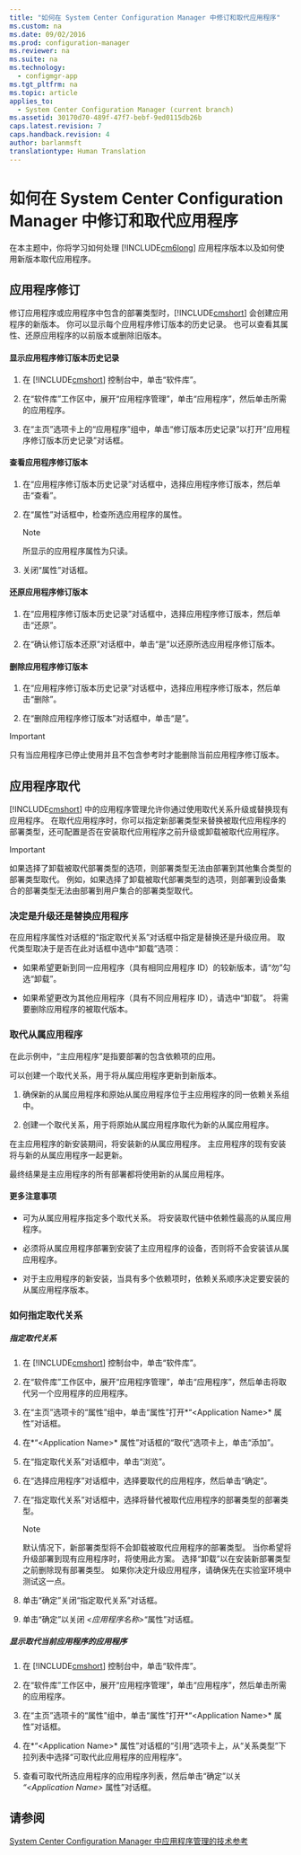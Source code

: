```yaml
---
title: "如何在 System Center Configuration Manager 中修订和取代应用程序"
ms.custom: na
ms.date: 09/02/2016
ms.prod: configuration-manager
ms.reviewer: na
ms.suite: na
ms.technology: 
  - configmgr-app
ms.tgt_pltfrm: na
ms.topic: article
applies_to: 
  - System Center Configuration Manager (current branch)
ms.assetid: 30170d70-489f-47f7-bebf-9ed0115db26b
caps.latest.revision: 7
caps.handback.revision: 4
author: barlanmsft
translationtype: Human Translation
---
```

# 如何在 System Center Configuration Manager 中修订和取代应用程序
在本主题中，你将学习如何处理 [!INCLUDE[cm6long](../LocTest/includes/cm6long_md.md)] 应用程序版本以及如何使用新版本取代应用程序。  
  
## 应用程序修订  
 修订应用程序或应用程序中包含的部署类型时，[!INCLUDE[cmshort](../LocTest/includes/cmshort_md.md)] 会创建应用程序的新版本。 你可以显示每个应用程序修订版本的历史记录。 也可以查看其属性、还原应用程序的以前版本或删除旧版本。  
  
#### 显示应用程序修订版本历史记录  
  
1.  在 [!INCLUDE[cmshort](../LocTest/includes/cmshort_md.md)] 控制台中，单击“软件库”。  
  
2.  在“软件库”工作区中，展开“应用程序管理”，单击“应用程序”，然后单击所需的应用程序。  
  
3.  在“主页”选项卡上的“应用程序”组中，单击“修订版本历史记录”以打开“应用程序修订版本历史记录”对话框。  
  
#### 查看应用程序修订版本  
  
1.  在“应用程序修订版本历史记录”对话框中，选择应用程序修订版本，然后单击“查看”。  
  
2.  在“属性”对话框中，检查所选应用程序的属性。  
  
    > [!NOTE]  
    >  所显示的应用程序属性为只读。  
  
3.  关闭“属性”对话框。  
  
#### 还原应用程序修订版本  
  
1.  在“应用程序修订版本历史记录”对话框中，选择应用程序修订版本，然后单击“还原”。  
  
2.  在“确认修订版本还原”对话框中，单击“是”以还原所选应用程序修订版本。  
  
#### 删除应用程序修订版本  
  
1.  在“应用程序修订版本历史记录”对话框中，选择应用程序修订版本，然后单击“删除”。  
  
2.  在“删除应用程序修订版本”对话框中，单击“是”。  
  
> [!IMPORTANT]  
>  只有当应用程序已停止使用并且不包含参考时才能删除当前应用程序修订版本。  
  
## 应用程序取代  
 [!INCLUDE[cmshort](../LocTest/includes/cmshort_md.md)] 中的应用程序管理允许你通过使用取代关系升级或替换现有应用程序。 在取代应用程序时，你可以指定新部署类型来替换被取代应用程序的部署类型，还可配置是否在安装取代应用程序之前升级或卸载被取代应用程序。  
  
> [!IMPORTANT]  
>  如果选择了卸载被取代部署类型的选项，则部署类型无法由部署到其他集合类型的部署类型取代。  例如，如果选择了卸载被取代部署类型的选项，则部署到设备集合的部署类型无法由部署到用户集合的部署类型取代。  
  
### 决定是升级还是替换应用程序  
 在应用程序属性对话框的“指定取代关系”对话框中指定是替换还是升级应用。 取代类型取决于是否在此对话框中选中“卸载”选项：  
  
-   如果希望更新到同一应用程序（具有相同应用程序 ID）的较新版本，请“勿”勾选“卸载”。  
  
-   如果希望更改为其他应用程序（具有不同应用程序 ID），请选中“卸载”。 将需要删除应用程序的被取代版本。  
  
### 取代从属应用程序  
 在此示例中，“主应用程序”是指要部署的包含依赖项的应用。  
  
 可以创建一个取代关系，用于将从属应用程序更新到新版本。  
  
1.  确保新的从属应用程序和原始从属应用程序位于主应用程序的同一依赖关系组中。  
  
2.  创建一个取代关系，用于将原始从属应用程序取代为新的从属应用程序。  
  
 在主应用程序的新安装期间，将安装新的从属应用程序。 主应用程序的现有安装将与新的从属应用程序一起更新。  
  
 最终结果是主应用程序的所有部署都将使用新的从属应用程序。  
  
#### 更多注意事项  
  
-   可为从属应用程序指定多个取代关系。 将安装取代链中依赖性最高的从属应用程序。  
  
-   必须将从属应用程序部署到安装了主应用程序的设备，否则将不会安装该从属应用程序。  
  
-   对于主应用程序的新安装，当具有多个依赖项时，依赖关系顺序决定要安装的从属应用程序版本。  
  
### 如何指定取代关系  
  
##### 指定取代关系  
  
1.  在 [!INCLUDE[cmshort](../LocTest/includes/cmshort_md.md)] 控制台中，单击“软件库”。  
  
2.  在“软件库”工作区中，展开“应用程序管理”，单击“应用程序”，然后单击将取代另一个应用程序的应用程序。  
  
3.  在“主页”选项卡的“属性”组中，单击“属性”打开*“\<Application Name\>* 属性”对话框。  
  
4.  在*“\<Application Name\>* 属性”对话框的“取代”选项卡上，单击“添加”。  
  
5.  在“指定取代关系”对话框中，单击“浏览”。  
  
6.  在“选择应用程序”对话框中，选择要取代的应用程序，然后单击“确定”。  
  
7.  在“指定取代关系”对话框中，选择将替代被取代应用程序的部署类型的部署类型。  
  
    > [!NOTE]  
    >  默认情况下，新部署类型将不会卸载被取代应用程序的部署类型。 当你希望将升级部署到现有应用程序时，将使用此方案。 选择“卸载”以在安装新部署类型之前删除现有部署类型。 如果你决定升级应用程序，请确保先在实验室环境中测试这一点。  
  
8.  单击“确定”关闭“指定取代关系”对话框。  
  
9. 单击“确定”以关闭 *\<应用程序名称\>*“属性”对话框。  
  
##### 显示取代当前应用程序的应用程序  
  
1.  在 [!INCLUDE[cmshort](../LocTest/includes/cmshort_md.md)] 控制台中，单击“软件库”。  
  
2.  在“软件库”工作区中，展开“应用程序管理”，单击“应用程序”，然后单击所需的应用程序。  
  
3.  在“主页”选项卡的“属性”组中，单击“属性”打开*“\<Application Name\>* 属性”对话框。  
  
4.  在*“\<Application Name\>* 属性”对话框的“引用”选项卡上，从“关系类型”下拉列表中选择“可取代此应用程序的应用程序”。  
  
5.  查看可取代所选应用程序的应用程序列表，然后单击“确定”以关 *“\<Application Name\>* 属性”对话框。  
  
## 请参阅  
 [System Center Configuration Manager 中应用程序管理的技术参考](../LocTest/Application-management-technical-reference-for-System-Center-Configuration-Manager.md)